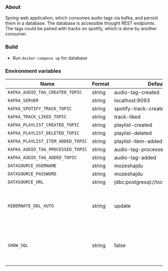 ### About

Spring web application, which consumes audio tags via kafka, and persist them in a database. The database is accessible thought REST endpoints.
The tags could be paired with tracks on spotify, which is done by another consumer.

### Build

- Run `docker-compose up` for database

### Environment variables

| Name                                      | Format   | Default value                                      | Comment                                                    |
|-------------------------------------------|----------|----------------------------------------------------|------------------------------------------------------------|
| `KAFKA_AUDIO_TAG_CREATED_TOPIC`           | string   | audio-tag-created                                  |  |
| `KAFKA_SERVER`                            | string   | localhost:9093                                     |  |
| `KAFKA_SPOTIFY_TRACK_TOPIC`               | string   | spotify-track-created                              |  |
| `KAFKA_TRACK_LIKED_TOPIC`                 | string   | track-liked                                        |  |
| `KAFKA_PLAYLIST_CREATED_TOPIC`            | string   | playlist-created                                   |  |
| `KAFKA_PLAYLIST_DELETED_TOPIC`            | string   | playlist-deleted                                   |  |
| `KAFKA_PLAYLIST_ITEM_ADDED_TOPIC`         | string   | playlist-item-added                                |  |
| `KAFKA_AUDIO_TAG_PROCESSED_TOPIC`         | string   | audio-tag-processed                                |  |
| `KAFKA_AUDIO_TAG_ADDED_TOPIC`             | string   | audio-tag-added                                    |  |
| `DATASOURCE_USERNAME`                     | string   | mozeshajdu                                         |  |
| `DATASOURCE_PASSWORD`                     | string   | mozeshajdu                                         |  |
| `DATASOURCE_URL`                          | string   | jdbc:postgresql://localhost:5432/audiotag          |  |
| `HIBERNATE_DDL_AUTO`                      | string   | update                                             | Options: validate, update, create, create-drop, none  |
| `SHOW_SQL`                                | string   | false                                              | Show sql queries on console. Only use it for development|